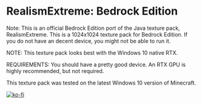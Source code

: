 # RealismExtreme: Bedrock Edition

Note: This is an official Bedrock Edition port of the Java texture pack, RealismExtreme. This is a 1024x1024 texture pack for Bedrock Edition. If you do not have an decent device, you might not be able to run it.

NOTE: This texture pack looks best with the Windows 10 native RTX.

REQUIREMENTS:
You should have a pretty good device. An RTX GPU is highly recommended, but not required.

This texture pack was tested on the latest Windows 10 version of Minecraft.

[![ko-fi](https://www.ko-fi.com/img/githubbutton_sm.svg)](https://ko-fi.com/N4N12UE96)
